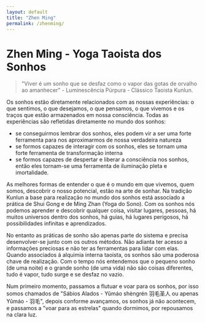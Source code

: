```yaml
---
layout: default
title: "Zhen Ming"
permalink: /zhenming/
---
```


# Zhen Ming - Yoga Taoista dos Sonhos
 
> "Viver é um sonho que se desfaz como o vapor das gotas de orvalho ao amanhecer" - Luminescência Púrpura - Clássico Taoista Kunlun.
 
Os sonhos estão diretamente relacionados com as nossas experiências: o que sentimos, o que desejamos, o que pensamos, o que vivemos e os traços que estão armazenados em nossa consciência. Todas as experiências são refletidas diretamente no mundo dos sonhos:
 
- se conseguirmos lembrar dos sonhos, eles podem vir a ser uma forte ferramenta para nos aproximarmos de nossa verdadeira natureza
- se formos capazes de interagir com os sonhos, eles se tornam uma forte ferramenta de transformação interna
- se formos capazes de despertar e liberar a consciência nos sonhos, então eles tornam-se uma ferramenta de iluminação pleta e imortalidade.
 
As melhores formas de entender o que é o mundo em que vivemos, quem somos, descobrir o nosso potencial, estão na arte de sonhar. Na tradição Kunlun a base para realização no mundo dos sonhos está associado a prática de Shui Gong e de Ming Zhan (Yoga do Sono). Com os sonhos nós podemos aprender e descobrir qualquer coisa, visitar lugares, pessoas, há muitos universos dentro dos sonhos, há guias, há lugares perigosos, há possibilidades infinitas e aprendizados.
 
No entanto as práticas de sonho são apenas parte do sistema e precisa desenvolver-se junto com os outros métodos. Não adianta ter acesso a informações preciosas e não ter as ferramentas para lidar com elas. Quando associados á alquimia interna taoista, os sonhos são uma poderosa chave de realização. Com o tempo nós entendemos que o pequeno sonho (de uma noite) e o grande sonho (de uma vida) não são coisas diferentes, tudo é vapor, tudo surge e se desfaz no vazio.
 
Num primeiro momento, passamos a flutuar e voar para os sonhos, por isso somos chamados de "Sábios Alados - Yǔmáo shèngrén 羽毛圣人 ou apenas Yǔmáo - 羽毛", depois conforme avançamos, os sonhos já não acontecem, e passamos a "voar para as estrelas" quando dormimos, por repousamos na clara luz.